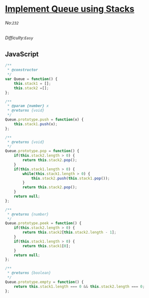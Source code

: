 # [Implement Queue using Stacks](https://leetcode.com/problems/implement-queue-using-stacks/)
###### No:`232`
###### Difficulty:`Easy`
## JavaScript

```javascript
/**
 * @constructor
 */
var Queue = function() {
    this.stack1 = [];
    this.stack2 =[];
};

/**
 * @param {number} x
 * @returns {void}
 */
Queue.prototype.push = function(x) {
    this.stack1.push(x);
};

/**
 * @returns {void}
 */
Queue.prototype.pop = function() {
    if(this.stack2.length > 0) {
        return this.stack2.pop();
    }
    if(this.stack1.length > 0) {
        while(this.stack1.length > 0) {
            this.stack2.push(this.stack1.pop());
        }
        return this.stack2.pop();
    }
    return null;
};

/**
 * @returns {number}
 */
Queue.prototype.peek = function() {
    if(this.stack2.length > 0) {
        return this.stack2[this.stack2.length - 1];
    }
    if(this.stack1.length > 0) {
        return this.stack1[0];
    }
    return null;
};

/**
 * @returns {boolean}
 */
Queue.prototype.empty = function() {
    return this.stack1.length === 0 && this.stack2.length === 0;
};
```

